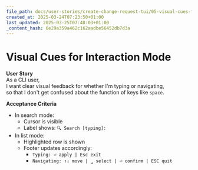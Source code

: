 ```yaml
---
file_path: docs/user-stories/create-change-request-tui/05-visual-cues-for-interaction-mode.md
created_at: 2025-03-24T07:23:50+01:00
last_updated: 2025-03-25T07:48:03+01:00
_content_hash: 6e29a359a462c162aadbe56452db7d3a
---
```


# Visual Cues for Interaction Mode

**User Story**  
As a CLI user,  
I want clear visual feedback for whether I'm typing or navigating,  
so that I don't get confused about the function of keys like `space`.

**Acceptance Criteria**
- In search mode:
  - Cursor is visible
  - Label shows: `🔍 Search [typing]:`
- In list mode:
  - Highlighted row is shown
  - Footer updates accordingly:
    - `Typing: ⏎ apply | Esc exit`
    - `Navigating: ↑↓ move | ␣ select | ⏎ confirm | ESC quit`
